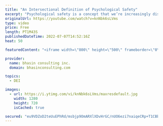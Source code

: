 ```yaml
---
title: "An Intersectional Definition of Psychological Safety"
excerpt: "Psychological safety is a concept that we’re increasingly discussing in the DEI space and in the business world at large. In order for leaders to create environments rooted in psychological safety that support their team members’ empowerment and growth, it’s critical to have a nuanced understanding of"
originalUrl: https://youtube.com/watch?v=knNbk6sLVms
type: video
price: Free
length: PT1M43S
publishedDateTime: 2022-07-07T14:52:16Z
heat: 50

featuredContent: "<iframe width=\"800\" height=\"500\" frameborder=\"0\" src=\"https://www.youtube.com/embed/knNbk6sLVms\" allow=\"accelerometer; autoplay; encrypted-media; gyroscope; picture-in-picture\" allowfullscreen></iframe>"

provider:
  name: bhasin consulting inc.
  domain: bhasinconsulting.com

topics:
  - DEI

images:
  - url: https://i.ytimg.com/vi/knNbk6sLVms/maxresdefault.jpg
    width: 1280
    height: 720
    isCached: true

secured: "eu9VDZoD2teUuEPhRd/msbjp9OmARXlXDvHrGC/nUO6ezi7naiqeCRp+T1CBbFNclKtXT6q2NU6L3dBRMwgvlKAMVGpTbyv8/Ib6+zX9vE0nrATD+kO1eXoaqC9IjfDnJInD6+km6jWkSlcx2Uvv9AtgAsvFs8AIL3NN1s+RLRu6VBnBOQz+Zr2+DTbnlQvtFAZH6CBt5VZCqN08mThhKBzRQg3ogEHLICYfMlA7VQ1fqruRoE2My7V8U9B1zzEYBhHd4d4Au2ptMbCLAqjiFSeHCj599NfhVyf7FqRceMUSY/Ll81yF1tEVRHeI3LTtM27VRB4R5fUsoXHsIU95LQJNc/pBbXaUaxizvCPJpmnQfr/wHFwxTbC4tpynTJGSbcfNiznGxV+rGWGp5XkyZ3lCic3J8A7uWzoUabJJHSY=;vQRaRU2KYCFCH4tDHJiz4w=="
---
```


